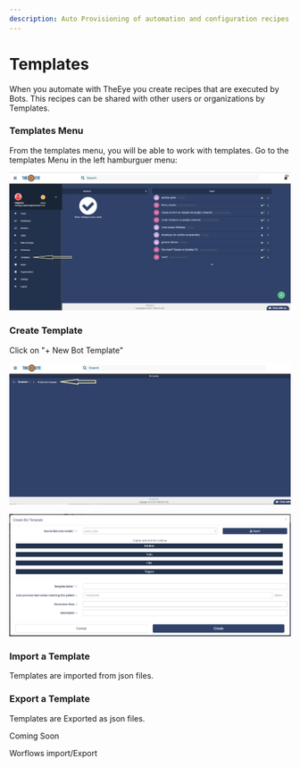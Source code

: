 ```yaml
---
description: Auto Provisioning of automation and configuration recipes
---
```


# Templates

When you automate with TheEye you create recipes that are executed by Bots. This recipes can be shared with other users or organizations by Templates.

### Templates Menu

From the templates menu, you will be able to work with templates. Go to the templates Menu in the left hamburguer menu:

![Dashboard - Hamburguer Menu](.gitbook/assets/image.png)

### Create Template

Click on "+ New Bot Template"

![Templates Menu](.gitbook/assets/image%20%283%29.png)

![Templates Creation Window](.gitbook/assets/image%20%287%29.png)

### Import a Template

Templates are imported from json files.



### Export a Template

Templates are Exported as json files.













Coming Soon

Worflows import/Export

